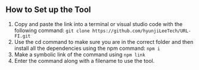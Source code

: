 ## How to Set up the Tool
1. Copy and paste the link into a terminal or visual studio code with the following command: `git clone https://github.com/hyunjiLeeTech/URL-FI.git`
2. Use the cd command to make sure you are in the correct folder and then install all the dependencies using the npm command: `npm i`
3. Make a symbolic link of the command using `npm link`
4. Enter the command along with a filename to use the tool.